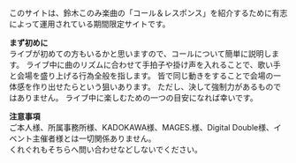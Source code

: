 このサイトは、鈴木このみ楽曲の「コール＆レスポンス」を紹介するために有志によって運用されている期間限定サイトです。  

**まず初めに**  
ライブが初めての方もいるかと思いますので、コールについて簡単に説明します。
ライブ中に曲のリズムに合わせて手拍子や掛け声を入れることで、歌い手と会場を盛り上げる行為全般を指します。
皆で同じ動きをすることで会場の一体感を作り出せたらという狙いあります。
ただし、決して強制力があるものではありません。
ライブ中に楽しむための一つの目安になれば幸いです。  

**注意事項**  
ご本人様、所属事務所様、KADOKAWA様、MAGES.様、Digital Double様、イベント主催者様とは一切関係ありません。  
くれぐれもそちらへ問い合わせなどしないでください。
